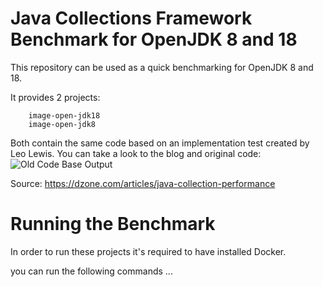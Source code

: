 # Java Collections Framework Benchmark for OpenJDK 8 and 18

This repository can be used as a quick benchmarking for OpenJDK 8 and 18.

It provides 2 projects:
```
    image-open-jdk18
    image-open-jdk8
```
Both contain the same code based on an implementation test created by Leo Lewis.
You can take a look to the blog and original code:
![Old Code Base Output](http://4.bp.blogspot.com/-eor4DBhjVFU/UEFtIsHli3I/AAAAAAAAAGA/vg6oUjFMjDU/s1600/ListPerf.png)

Source: https://dzone.com/articles/java-collection-performance

# Running the Benchmark
In order to run these projects it's required to have installed Docker.

you can run the following commands ...